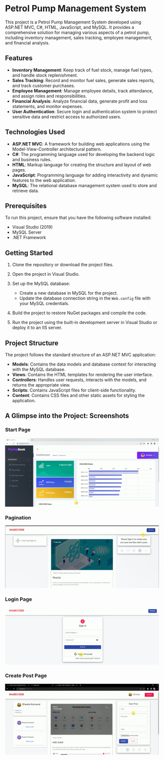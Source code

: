 # Petrol Pump Management System

This project is a Petrol Pump Management System developed using ASP.NET MVC, C#, HTML, JavaScript, and MySQL. It provides a comprehensive solution for managing various aspects of a petrol pump, including inventory management, sales tracking, employee management, and financial analysis.

## Features

- **Inventory Management**: Keep track of fuel stock, manage fuel types, and handle stock replenishment.
- **Sales Tracking**: Record and monitor fuel sales, generate sales reports, and track customer purchases.
- **Employee Management**: Manage employee details, track attendance, and assign roles and responsibilities.
- **Financial Analysis**: Analyze financial data, generate profit and loss statements, and monitor expenses.
- **User Authentication**: Secure login and authentication system to protect sensitive data and restrict access to authorized users.

## Technologies Used

- **ASP.NET MVC**: A framework for building web applications using the Model-View-Controller architectural pattern.
- **C#**: The programming language used for developing the backend logic and business rules.
- **HTML**: Markup language for creating the structure and layout of web pages.
- **JavaScript**: Programming language for adding interactivity and dynamic features to the web application.
- **MySQL**: The relational database management system used to store and retrieve data.

## Prerequisites

To run this project, ensure that you have the following software installed:

- Visual Studio (2019)
- MySQL Server
- .NET Framework

## Getting Started

1. Clone the repository or download the project files.

2. Open the project in Visual Studio.

3. Set up the MySQL database:
   - Create a new database in MySQL for the project.
   - Update the database connection string in the `Web.config` file with your MySQL credentials.

4. Build the project to restore NuGet packages and compile the code.

5. Run the project using the built-in development server in Visual Studio or deploy it to an IIS server.

## Project Structure

The project follows the standard structure of an ASP.NET MVC application:

- **Models**: Contains the data models and database context for interacting with the MySQL database.
- **Views**: Contains the HTML templates for rendering the user interface.
- **Controllers**: Handles user requests, interacts with the models, and returns the appropriate view.
- **Scripts**: Contains JavaScript files for client-side functionality.
- **Content**: Contains CSS files and other static assets for styling the application.

 ## A Glimpse into the Project: Screenshots


 ### Start Page
<img src="https://github.com/shvetakumavat/PetrolPumpManagerApp/blob/master/sc/1.PNG" alt="Alt Text">

### Pagination 
<img src="https://github.com/shvetakumavat/sharecode/blob/master/IMG/2.PNG" alt="Alt Text">

### Login Page

<img src="https://github.com/shvetakumavat/sharecode/blob/master/IMG/3.PNG" alt="Alt Text">

### Create Post Page
<img src="https://github.com/shvetakumavat/sharecode/blob/master/IMG/4.PNG" alt="Alt Text">

